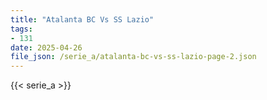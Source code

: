 ```yaml
---
title: "Atalanta BC Vs SS Lazio"
tags:
- 131
date: 2025-04-26
file_json: /serie_a/atalanta-bc-vs-ss-lazio-page-2.json
---
```


{{< serie_a >}}
